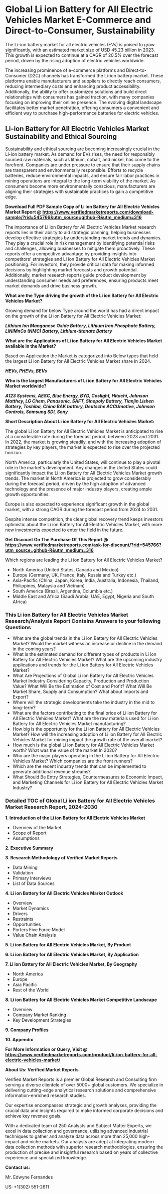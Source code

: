 <h1>Global Li ion Battery for All Electric Vehicles Market E-Commerce and Direct-to-Consumer, Sustainability</h1><p class=""><p>The Li-ion battery market for all electric vehicles (EVs) is poised to grow significantly, with an estimated market size of USD 45.23 billion in 2023. This growth is expected to continue at a CAGR of 20.5% over the forecast period, driven by the rising adoption of electric vehicles worldwide.</p><p>The increasing prominence of e-commerce platforms and Direct-to-Consumer (D2C) channels has transformed the Li-ion battery market. These platforms enable manufacturers and suppliers to directly reach consumers, reducing intermediary costs and enhancing product accessibility. Additionally, the ability to offer customized solutions and build direct relationships with consumers has gained traction, with many companies focusing on improving their online presence. The evolving digital landscape facilitates better market penetration, offering consumers a convenient and efficient way to purchase high-performance batteries for electric vehicles.</p><h2>Li-ion Battery for All Electric Vehicles Market Sustainability and Ethical Sourcing</h2><p>Sustainability and ethical sourcing are becoming increasingly crucial in the Li-ion battery market. As demand for EVs rises, the need for responsibly sourced raw materials, such as lithium, cobalt, and nickel, has come to the forefront. Companies are under pressure to ensure that their supply chains are transparent and environmentally responsible. Efforts to recycle batteries, reduce environmental impacts, and ensure fair labor practices in mining operations are integral to the long-term viability of the market. As consumers become more environmentally conscious, manufacturers are aligning their strategies with sustainable practices to gain a competitive edge.</p></p><p class=""><strong>Download Full PDF Sample Copy of Li ion Battery for All Electric Vehicles Market Report @ <a href="https://www.verifiedmarketreports.com/download-sample/?rid=545766&utm_source=github-R&utm_medium=316" target="_blank">https://www.verifiedmarketreports.com/download-sample/?rid=545766&utm_source=github-R&utm_medium=316</a></strong></p><p>The importance of&nbsp;Li ion Battery for All Electric Vehicles Market research reports lies in their ability to aid strategic planning, helping businesses develop effective strategies by understanding market trends and dynamics. They play a crucial role in risk management by identifying potential risks and challenges, allowing businesses to mitigate them proactively. These reports offer a competitive advantage by providing insights into competitors' strategies and Li ion Battery for All Electric Vehicles Market positioning. For investors, they provide critical data for making informed decisions by highlighting market forecasts and growth potential. Additionally, market research reports guide product development by understanding consumer needs and preferences, ensuring products meet market demands and drive business growth.</p><p><strong>What are the&nbsp;Type driving the growth of the Li ion Battery for All Electric Vehicles Market?</strong></p><p id="" class="">Growing demand for below Type around the world has had a direct impact on the growth of the Li ion Battery for All Electric Vehicles Market:</p><p class=""><em><strong>Lithium Ion Manganese Oxide Battery, Lithium Iron Phosphate Battery, LiNiMnCo (NMC) Battery, Lithium-titanate Battery</strong></em></p><p class=""><strong>What are the&nbsp;Applications&nbsp;of Li ion Battery for All Electric Vehicles Market available in the Market?</strong></p><p id="" class="">Based on Application the Market is categorized into Below types that held the largest Li ion Battery for All Electric Vehicles Market share In 2024.</p><p class=""><em><strong>HEVs, PHEVs, BEVs</strong></em></p><p class=""><strong>Who is the largest Manufacturers of Li ion Battery for All Electric Vehicles Market worldwide?</strong></p><p><em><strong>A123 Systems, AESC, Blue Energy, BYD, Coslight, Hitachi, Johnson Matthey, LG Chem, Panasonic, SAFT, Sinopoly Battery, Tianjin Lishen Battery, Toshiba, China BAK battery, Deutsche ACCUmotive, Johnson Controls, Samsung SDI, Sony</strong></em></p><p id="" class=""><strong>Short Description About Li ion Battery for All Electric Vehicles Market:</strong></p><p>The global Li ion Battery for All Electric Vehicles Market is anticipated to rise at a considerable rate during the forecast period, between 2023 and 2031. In 2022, the market is growing steadily, and with the increasing adoption of strategies by key players, the market is expected to rise over the projected horizon.</p><p>North America, particularly the United States, will continue to play a pivotal role in the market's development. Any changes in the United States could significantly impact the Li ion Battery for All Electric Vehicles Market growth trends. The market in North America is projected to grow considerably during the forecast period, driven by the high adoption of advanced technology and the presence of major industry players, creating ample growth opportunities.</p><p>Europe is also expected to experience significant growth in the global market, with a strong CAGR during the forecast period from 2024 to 2031.</p><p>Despite intense competition, the clear global recovery trend keeps investors optimistic about the Li ion Battery for All Electric Vehicles Market, with more new investments expected to enter the field in the future.</p><p id="" class=""><strong>Get Discount On The Purchase Of This Report @ <a href="https://www.verifiedmarketreports.com/ask-for-discount/?rid=545766?utm_source=github-R&utm_medium=316" target="_blank">https://www.verifiedmarketreports.com/ask-for-discount/?rid=545766?utm_source=github-R&utm_medium=316</a></strong></p><p class="">Which regions are leading the Li ion Battery for All Electric Vehicles Market?</p><ul><li>North America (United States, Canada and Mexico)</li><li>Europe (Germany, UK, France, Italy, Russia and Turkey etc.)</li><li>Asia-Pacific (China, Japan, Korea, India, Australia, Indonesia, Thailand, Philippines, Malaysia and Vietnam)</li><li>South America (Brazil, Argentina, Columbia etc.)</li><li>Middle East and Africa (Saudi Arabia, UAE, Egypt, Nigeria and South Africa)</li></ul><h3 id="" class="">This Li ion Battery for All Electric Vehicles Market Research/Analysis Report Contains Answers to your following Questions</h3><ul><li>What are the global trends in the Li ion Battery for All Electric Vehicles Market? Would the market witness an increase or decline in the demand in the coming years?</li><li>What is the estimated demand for different types of products in Li ion Battery for All Electric Vehicles Market? What are the upcoming industry applications and trends for the Li ion Battery for All Electric Vehicles Market?</li><li>What Are Projections of Global Li ion Battery for All Electric Vehicles Market Industry Considering Capacity, Production and Production Value? What Will Be the Estimation of Cost and Profit? What Will Be Market Share, Supply and Consumption? What about imports and Export?</li><li>Where will the strategic developments take the industry in the mid to long-term?</li><li>What are the factors contributing to the final price of Li ion Battery for All Electric Vehicles Market? What are the raw materials used for Li ion Battery for All Electric Vehicles Market manufacturing?</li><li>How big is the opportunity for the Li ion Battery for All Electric Vehicles Market? How will the increasing adoption of Li ion Battery for All Electric Vehicles Market for mining impact the growth rate of the overall market?</li><li>How much is the global Li ion Battery for All Electric Vehicles Market worth? What was the value of the market In 2020?</li><li>Who are the major players operating in the Li ion Battery for All Electric Vehicles Market? Which companies are the front runners?</li><li>Which are the recent industry trends that can be implemented to generate additional revenue streams?</li><li>What Should Be Entry Strategies, Countermeasures to Economic Impact, and Marketing Channels for Li ion Battery for All Electric Vehicles Market Industry?</li></ul><h3 id="" class="">Detailed TOC of Global Li ion Battery for All Electric Vehicles Market Research Report, 2024-2030</h3><p id="" class=""><strong>1. Introduction of the Li ion Battery for All Electric Vehicles Market</strong></p><ul><li>Overview of the Market</li><li>Scope of Report</li><li>Assumptions</li></ul><p id="" class=""><strong>2. Executive Summary</strong></p><p id="" class=""><strong>3. Research Methodology of Verified Market Reports</strong></p><ul><li>Data Mining</li><li>Validation</li><li>Primary Interviews</li><li>List of Data Sources</li></ul><p id="" class=""><strong>4. Li ion Battery for All Electric Vehicles Market Outlook</strong></p><ul><li>Overview</li><li>Market Dynamics</li><li>Drivers</li><li>Restraints</li><li>Opportunities</li><li>Porters Five Force Model</li><li>Value Chain Analysis</li></ul><p id="" class=""><strong>5. Li ion Battery for All Electric Vehicles Market, By Product</strong></p><p id="" class=""><strong>6. Li ion Battery for All Electric Vehicles Market, By Application</strong></p><p id="" class=""><strong>7. Li ion Battery for All Electric Vehicles Market, By Geography</strong></p><ul><li>North America</li><li>Europe</li><li>Asia Pacific</li><li>Rest of the World</li></ul><p id="" class=""><strong>8. Li ion Battery for All Electric Vehicles Market Competitive Landscape</strong></p><ul><li>Overview</li><li>Company Market Ranking</li><li>Key Development Strategies</li></ul><p id="" class=""><strong>9. Company Profiles</strong></p><p id="" class=""><strong>10. Appendix</strong></p><p id="" class=""><strong>For More Information or Query, Visit @ <a href="https://www.verifiedmarketreports.com/product/li-ion-battery-for-all-electric-vehicles-market/" target="_blank">https://www.verifiedmarketreports.com/product/li-ion-battery-for-all-electric-vehicles-market/</a></strong></p><p id="" class=""><strong>About Us: Verified Market Reports</strong></p><p id="" class="">Verified Market Reports is a premier Global Research and Consulting firm serving a diverse clientele of over 5000+ global customers. We specialize in delivering cutting-edge analytical research solutions and comprehensive information-enriched research studies.</p><p id="" class="">Our expertise encompasses strategic and growth analyses, providing the crucial data and insights required to make informed corporate decisions and achieve key revenue goals.</p><p id="" class="">With a dedicated team of 250 Analysts and Subject Matter Experts, we excel in data collection and governance, utilizing advanced industrial techniques to gather and analyze data across more than 25,000 high-impact and niche markets. Our analysts are adept at integrating modern data collection methods with superior research methodologies, ensuring the production of precise and insightful research based on years of collective experience and specialized knowledge.</p><p id="" class=""><strong>Contact us:</strong></p><p id="" class="">Mr. Edwyne Fernandes</p><p id="" class="">US: +1(302) 551-2611</p>
